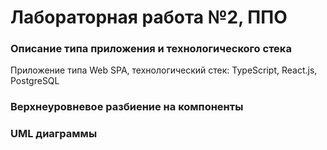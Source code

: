 # Лабораторная работа №2, ППО

### **Описание типа приложения и технологического стека**
Приложение типа Web SPA, технологический стек: TypeScript, React.js, PostgreSQL

### **Верхнеуровневое разбиение на компоненты**

### **UML диаграммы**
